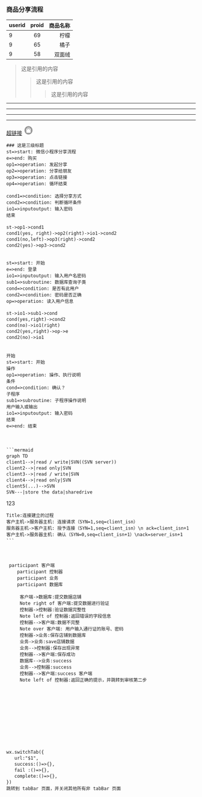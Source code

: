 
### 商品分享流程

userid|proid|商品名称
--|:--:|--:
9|69|柠檬
9|65|橘子
9|58|双面绒
>这是引用的内容
>>这是引用的内容
>>>这是引用的内容
---
----
***
*****
[超链接](http://jianshu.com)
![blockchain](./images/bag.gif)
```flow
### 这是三级标题
st=>start: 微信小程序分享流程
e=>end: 购买 
op1=>operation: 发起分享
op2=>operation: 分享给朋友
op3=>operation: 点击链接
op4=>operation: 循环结束 
 
cond1=>condition: 选择分享方式
cond2=>condition: 判断循环条件
io1=>inputoutput: 输入密码
结束 
 
st->op1->cond1
cond1(yes, right)->op2(right)->io1->cond2
cond1(no,left)->op3(right)->cond2
cond2(yes)->op3->cond2


```
```flow 
st=>start: 开始 
e=>end: 登录 
io1=>inputoutput: 输入用户名密码 
sub1=>subroutine: 数据库查询子类 
cond=>condition: 是否有此用户 
cond2=>condition: 密码是否正确 
op=>operation: 读入用户信息

st->io1->sub1->cond 
cond(yes,right)->cond2 
cond(no)->io1(right) 
cond2(yes,right)->op->e 
cond2(no)->io1 


开始 
st=>start: 开始
操作 
op1=>operation: 操作、执行说明
条件 
cond=>condition: 确认？
子程序 
sub1=>subroutine: 子程序操作说明
用户输入或输出 
io1=>inputoutput: 输入密码
结束 
e=>end: 结束



```mermaid
graph TD
client1-->|read / write|SVN((SVN server))
client2-->|read only|SVN
client3-->|read / write|SVN
client4-->|read only|SVN
client5(...)-->SVN
SVN---|store the data|sharedrive
```
123

```sequence
Title:连接建立的过程
客户主机->服务器主机: 连接请求（SYN=1,seq=client_isn） 
服务器主机->客户主机: 授予连接（SYN=1,seq=client_isn）\n ack=client_isn+1
客户主机->服务器主机: 确认（SYN=0,seq=client_isn+1）\nack=server_isn+1
```　



 participant 客户端
    participant 控制器
    participant 业务
    participant 数据库
    
     客户端->数据库:提交数据店铺
     Note right of 客户端:提交数据进行验证
     控制器->控制器:验证数据完整性
     Note left of 控制器:返回错误的字段信息
     控制器-->客户端:数据不完整
     Note over 客户端: 用户输入通行证的账号、密码
     控制器->业务:保存店铺到数据库
     业务->业务:save店铺数据
     业务-->控制器:保存出现异常
     控制器-->客户端:保存成功
     数据库-->业务:success
     业务-->控制器:success
     控制器-->客户端:success 客户端
     Note left of 控制器:返回正确的提示，并跳转到审核第二步
     










wx.switchTab({
   url:"$1",
   success:()=>{},
   fail	:()=>{},
   complete:()=>{},
})
跳转到 tabBar 页面，并关闭其他所有非 tabBar 页面













